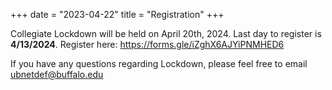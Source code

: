+++
date = "2023-04-22"
title = "Registration"
+++

Collegiate Lockdown will be held on April 20th, 2024. Last day to register is **4/13/2024**. Register here: https://forms.gle/iZghX6AJYiPNMHED6


If you have any questions regarding Lockdown, please feel free to email [ubnetdef@buffalo.edu](mailto:ubnetdef@buffalo.edu)
